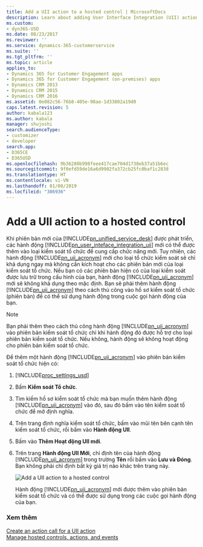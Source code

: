 ```yaml
---
title: Add a UII action to a hosted control | MicrosoftDocs
description: Learn about adding User Interface Integration (UII) actions to a hosted control type to provide new functionality.
ms.custom:
- dyn365-USD
ms.date: 08/23/2017
ms.reviewer: ''
ms.service: dynamics-365-customerservice
ms.suite: ''
ms.tgt_pltfrm: ''
ms.topic: article
applies_to:
- Dynamics 365 for Customer Engagement apps
- Dynamics 365 for Customer Engagement (on-premises) apps
- Dynamics CRM 2013
- Dynamics CRM 2015
- Dynamics CRM 2016
ms.assetid: 0e082c56-76b8-405e-98ae-1d33802a19d0
caps.latest.revision: 5
author: kabala123
ms.author: kabala
manager: shujoshi
search.audienceType:
- customizer
- developer
search.app:
- D365CE
- D365USD
ms.openlocfilehash: 9b36280b998feee417cae704d1738eb37a51b6ec
ms.sourcegitcommit: 9f0efd59de16a6d9902fa372cb25fc0baf1c2838
ms.translationtype: HT
ms.contentlocale: vi-VN
ms.lasthandoff: 01/08/2019
ms.locfileid: "386936"
---
```

# <a name="add-a-uii-action-to-a-hosted-control"></a>Add a UII action to a hosted control
Khi phiên bản mới của [!INCLUDE[pn_unified_service_desk](../includes/pn-unified-service-desk.md)] được phát triển, các hành động [!INCLUDE[pn_user_inteface_integration_uii](../includes/pn-user-interface-integration-uii.md)] mới có thể được thêm vào loại kiểm soát tổ chức để cung cấp chức năng mới. Tuy nhiên, các hành động [!INCLUDE[pn_uii_acronym](../includes/pn-uii-acronym.md)] mới cho loại tổ chức kiểm soát sẽ chỉ khả dụng ngay mà không cần kích hoạt cho các phiên bản mới của loại kiểm soát tổ chức. Nếu bạn có các phiên bản hiện có của loại kiểm soát được lưu trữ trong cấu hình của bạn, hành động [!INCLUDE[pn_uii_acronym](../includes/pn-uii-acronym.md)] mới sẽ không khả dụng theo mặc định. Bạn sẽ phải thêm hành động [!INCLUDE[pn_uii_acronym](../includes/pn-uii-acronym.md)] theo cách thủ công vào hồ sơ kiểm soát tổ chức (phiên bản) để có thể sử dụng hành động trong cuộc gọi hành động của bạn.  
  
> [!NOTE]
>  Bạn phải thêm theo cách thủ công hành động [!INCLUDE[pn_uii_acronym](../includes/pn-uii-acronym.md)] vào phiên bản kiểm soát tổ chức chỉ khi hành động đó được hỗ trợ cho loại phiên bản kiểm soát tổ chức. Nếu không, hành động sẽ không hoạt động cho phiên bản kiểm soát tổ chức.  
  
 Để thêm một hành động [!INCLUDE[pn_uii_acronym](../includes/pn-uii-acronym.md)] vào phiên bản kiểm soát tổ chức hiện có:  
  
1. [!INCLUDE[proc_settings_usd](../includes/proc-settings-usd.md)]  
  
2. Bấm **Kiểm soát Tổ chức**.  
  
3. Tìm kiếm hồ sơ kiểm soát tổ chức mà bạn muốn thêm hành động [!INCLUDE[pn_uii_acronym](../includes/pn-uii-acronym.md)] vào đó, sau đó bấm vào tên kiểm soát tổ chức để mở định nghĩa.  
  
4. Trên trang định nghĩa kiểm soát tổ chức, bấm vào mũi tên bên cạnh tên kiểm soát tổ chức, rồi bấm vào **Hành động UII**.  
  
5. Bấm vào **Thêm Hoạt động UII mới**.  
  
6. Trên trang **Hành động UII Mới**, chỉ định tên của hành động [!INCLUDE[pn_uii_acronym](../includes/pn-uii-acronym.md)] trong trường **Tên** rồi bấm vào **Lưu và Đóng**. Bạn không phải chỉ định bất kỳ giá trị nào khác trên trang này.  
  
   ![Add a UII action to a hosted control](../unified-service-desk/media/usd-new-uii-action-hc.png "Add a UII action to a hosted control")  
  
    Hành động [!INCLUDE[pn_uii_acronym](../includes/pn-uii-acronym.md)] mới được thêm vào phiên bản kiểm soát tổ chức và có thể được sử dụng trong các cuộc gọi hành động của bạn.  
  
### <a name="see-also"></a>Xem thêm  
 [Create an action call for a UII action](../unified-service-desk/create-action-call-uii-action.md)   
 [Manage hosted controls, actions, and events](../unified-service-desk/manage-hosted-controls-actions-events.md)
